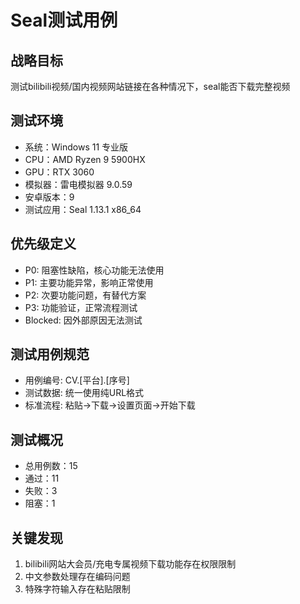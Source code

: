 # Seal测试用例

## 战略目标
测试bilibili视频/国内视频网站链接在各种情况下，seal能否下载完整视频

## 测试环境
- 系统：Windows 11 专业版
- CPU：AMD Ryzen 9 5900HX  
- GPU：RTX 3060
- 模拟器：雷电模拟器 9.0.59
- 安卓版本：9
- 测试应用：Seal 1.13.1 x86_64

## 优先级定义
- P0: 阻塞性缺陷，核心功能无法使用
- P1: 主要功能异常，影响正常使用  
- P2: 次要功能问题，有替代方案
- P3: 功能验证，正常流程测试
- Blocked: 因外部原因无法测试

## 测试用例规范
- 用例编号: CV.[平台].[序号]
- 测试数据: 统一使用纯URL格式
- 标准流程: 粘贴→下载→设置页面→开始下载

## 测试概况
- 总用例数：15
- 通过：11
- 失败：3
- 阻塞：1

## 关键发现
1. bilibili网站大会员/充电专属视频下载功能存在权限限制
2. 中文参数处理存在编码问题
3. 特殊字符输入存在粘贴限制